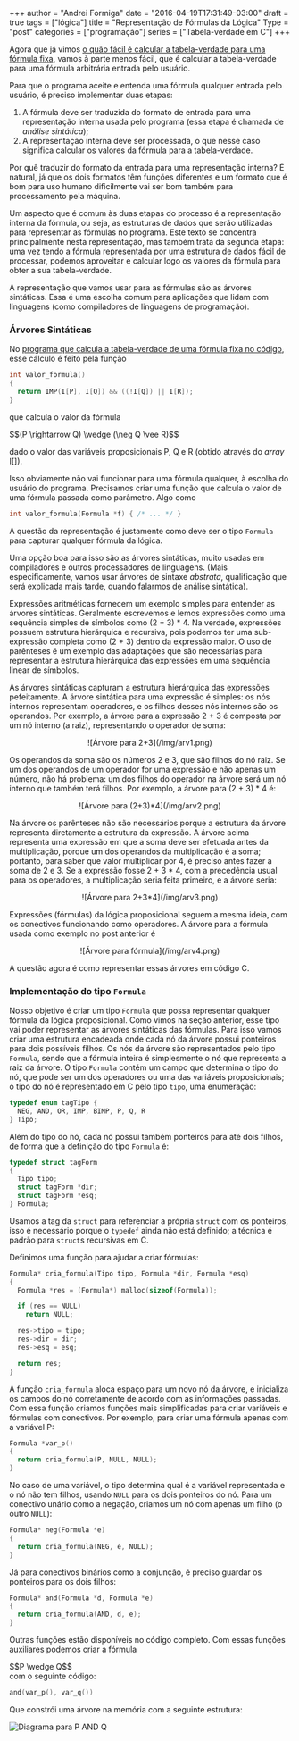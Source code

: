 +++
author = "Andrei Formiga"
date = "2016-04-19T17:31:49-03:00"
draft = true
tags = ["lógica"]
title = "Representação de Fórmulas da Lógica"
Type = "post"
categories = ["programação"]
series = ["Tabela-verdade em C"]
+++

Agora que já vimos [o quão fácil é calcular a tabela-verdade para uma fórmula
fixa](/post/tabverdc), vamos à parte menos fácil, que é calcular a
tabela-verdade para uma fórmula arbitrária entrada pelo usuário.

Para que o programa aceite e entenda uma fórmula qualquer entrada pelo usuário,
é preciso implementar duas etapas:

1. A fórmula deve ser traduzida do formato de entrada para uma representação
interna usada pelo programa (essa etapa é chamada de _análise sintática_);
2. A representação interna deve ser processada, o que nesse caso significa
calcular os valores da fórmula para a tabela-verdade.

Por quê traduzir do formato da entrada para uma representação interna? É natural,
já que os dois formatos têm funções diferentes e um formato que é bom para uso
humano dificilmente vai ser bom também para processamento pela máquina.

Um aspecto que é comum às duas etapas do processo é a representação interna
da fórmula, ou seja, as estruturas de dados que serão utilizadas para
representar as fórmulas no programa. Este texto se concentra principalmente
nesta representação, mas também trata da segunda etapa: uma vez tendo a
fórmula representada por uma estrutura de dados fácil de processar, podemos
aproveitar e calcular logo os valores da fórmula para obter a sua
tabela-verdade.

A representação que vamos usar para as fórmulas são as árvores sintáticas.
Essa é uma escolha comum para aplicações
que lidam com linguagens (como compiladores de linguagens de programação).

### Árvores Sintáticas

No [programa que calcula a tabela-verdade de uma fórmula fixa no código](/post/tabverdc),
esse cálculo é feito pela função

~~~c
int valor_formula()
{
  return IMP(I[P], I[Q]) && ((!I[Q]) || I[R]);
}
~~~

que calcula o valor da fórmula

<div>
$$(P \rightarrow Q) \wedge (\neg Q \vee R)$$
</div>

dado o valor das variáveis proposicionais P, Q e R (obtido através do
_array_ I[]).

Isso obviamente não vai funcionar para uma fórmula qualquer, à escolha
do usuário do programa. Precisamos criar uma função que calcula o valor
de uma fórmula passada como parâmetro. Algo como

~~~c
int valor_formula(Formula *f) { /* ... */ }
~~~

A questão da representação é justamente como deve ser o tipo `Formula`
para capturar qualquer fórmula da lógica.

Uma opção boa para isso são as árvores sintáticas, muito usadas em
compiladores e outros processadores de linguagens. (Mais especificamente,
vamos usar árvores de sintaxe _abstrata_, qualificação que será explicada
mais tarde, quando falarmos de análise sintática).

Expressões aritméticas fornecem um exemplo simples para entender as
árvores sintáticas. Geralmente escrevemos e lemos expressões como
uma sequência simples de símbolos como (2 + 3) * 4. Na verdade,
expressões possuem estrutura hierárquica e recursiva, pois podemos
ter uma sub-expressão completa como (2 + 3) dentro da expressão maior.
O uso de parênteses é um exemplo das adaptações que são necessárias
para representar a estrutura hierárquica das expressões em uma
sequência linear de símbolos.

As árvores sintáticas capturam a estrutura hierárquica das expressões
pefeitamente. A árvore sintática para uma expressão é simples: os nós
internos representam operadores, e os filhos desses nós internos
são os operandos. Por exemplo, a árvore para a expressão 2 + 3 é
composta por um nó interno (a raiz), representando o operador de soma:

<center>
![Árvore para 2+3](/img/arv1.png)
</center>

Os operandos da soma são os números 2 e 3, que são filhos do nó raiz.
Se um dos operandos de um operador for uma expressão e não apenas um
número, não há problema: um dos filhos do operador na árvore será um
nó interno que também terá filhos. Por exemplo, a árvore para (2 + 3) * 4
é:
<center>
![Árvore para (2+3)*4](/img/arv2.png)
</center>

Na árvore os parênteses não são necessários porque a estrutura
da árvore representa diretamente a estrutura da expressão. A árvore
acima representa uma expressão em que a soma deve ser efetuada antes
da multiplicação, porque um dos operandos da multiplicação é a soma;
portanto, para saber que valor multiplicar por 4, é preciso antes
fazer a soma de 2 e 3. Se a expressão fosse 2 + 3 * 4, com a precedência
usual para os operadores, a multiplicação seria feita primeiro, e a árvore
seria:
<center>
![Árvore para 2+3*4](/img/arv3.png)
</center>

Expressões (fórmulas) da lógica proposicional seguem a mesma ideia, com
os conectivos funcionando como operadores. A árvore para a fórmula usada
como exemplo no post anterior é
<center>
![Árvore para fórmula](/img/arv4.png)
</center>

A questão agora é como representar essas árvores em código C.

### Implementação do tipo `Formula`

Nosso objetivo é criar um tipo `Formula` que possa representar qualquer
fórmula da lógica proposicional. Como vimos na seção anterior, esse tipo
vai poder representar as árvores sintáticas das fórmulas. Para isso
vamos criar uma estrutura encadeada onde cada nó da árvore possui ponteiros
para dois possíveis filhos. Os nós da árvore são representados pelo tipo
`Formula`, sendo que a fórmula inteira é simplesmente o nó que representa
a raiz da árvore. O tipo `Formula` contém um campo que determina o tipo do
nó, que pode ser um dos operadores ou uma das variáveis proposicionais; o
tipo do nó é representado em C pelo tipo `tipo`, uma enumeração:

~~~c
typedef enum tagTipo {
  NEG, AND, OR, IMP, BIMP, P, Q, R
} Tipo;
~~~

Além do tipo do nó, cada nó possui também ponteiros para até dois filhos,
de forma que a definição do tipo `Formula` é:

~~~c
typedef struct tagForm
{
  Tipo tipo;
  struct tagForm *dir;
  struct tagForm *esq;
} Formula;
~~~

Usamos a tag da `struct` para referenciar a própria `struct` com os ponteiros,
isso é necessário porque o `typedef` ainda não está definido; a técnica é
padrão para `struct`s recursivas em C.

Definimos uma função para ajudar a criar fórmulas:

~~~c
Formula* cria_formula(Tipo tipo, Formula *dir, Formula *esq)
{
  Formula *res = (Formula*) malloc(sizeof(Formula));

  if (res == NULL)
    return NULL;

  res->tipo = tipo;
  res->dir = dir;
  res->esq = esq;

  return res;
}
~~~

A função `cria_formula` aloca espaço para um novo nó da árvore,
e inicializa os campos do nó corretamente de acordo com as informações
passadas. Com essa função criamos funções mais simplificadas para
criar variáveis e fórmulas com conectivos. Por exemplo, para criar
uma fórmula apenas com a variável P:

~~~c
Formula *var_p()
{
  return cria_formula(P, NULL, NULL);
}
~~~

No caso de uma variável, o tipo determina qual é a variável representada
e o nó não tem filhos, usando `NULL` para os dois ponteiros do nó. Para um
conectivo unário como a negação, criamos um nó com apenas um filho (o outro
`NULL`):

~~~c
Formula* neg(Formula *e)
{
  return cria_formula(NEG, e, NULL);
}
~~~

Já para conectivos binários como a conjunção, é preciso guardar os ponteiros
para os dois filhos:

~~~c
Formula* and(Formula *d, Formula *e)
{
  return cria_formula(AND, d, e);
}
~~~

Outras funções estão disponíveis no código completo. Com essas funções
auxiliares podemos criar a fórmula
<div>
$$P \wedge Q$$
</div>
com o seguinte código:

~~~c
and(var_p(), var_q())
~~~

Que constrói uma árvore na memória com a seguinte estrutura:

![Diagrama para P AND Q](/img/diag_pandq.png)
